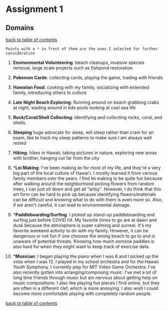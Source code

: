 # Assignment 1

## Domains
[back to table of contents](/assignments/assignment1/contents.md)

```
Points with a * in front of them are the ones I selected for further consideration
```

1. **Environmental Volunteering**: beach cleanups, invasive species removal, large scale projects such as fishpond restoration

2. **Pokemon Cards**: collecting cards, playing the game, trading with friends

3. **Hawaiian Food**: cooking with my family, socializing with extended family, introducing others to culture

4. **Late Night Beach Exploring**: Running around on beach grabbing crabs at night, wading around in tide pools looking at cool sea life

5. **Rock/Coral/Shell Collecting**: Identifying and collecting rocks, coral, and shells.

6. **Sleeping** huge advocate for sleep, will sleep rather than cram for an exam, like to track my sleep patterns to make sure I am always well rested

7. **Hiking**: hikes in Hawaii, taking pictures in nature, exploring new areas with brother, hanging out far from the city

8. ***Lei Making**: I've been making lei for most of my life, and they're a very big part of the local culture of Hawai'i. I mostly learned it from various family members over the years. I find lei making to be quite fun because after walking around the neighborhood picking flowers from random trees, I can just sit down and get all "artsy". However, I do think that this art form can be hard to pick up because identifying flowers/materials can be difficult and knowing what to do with them is even more so. Also, if we aren't careful, it can lead to environmental damage.

9. ***Paddleboarding/Surfing**: I picked up stand-up paddleboarding and surfing just before COVID hit. My favorite times to go are at dawn and dusk because the atmosphere is super calming and surreal. It's my favorite weekend activity to do with my family. However, it can be dangerous or not fun if one chooses the wrong beach to go to and is unaware of potential threats. Knowing how much somone paddles is also hard for when they might want to keep track of exercise data.

10. ***Musician**: I began playing the piano when I was 8 and I picked up the viola when I was 12. I played in my school orchestra and for the Hawaii Youth Symphony. I currently play for MIT Video Game Orchestra. I've also recently gotten into arranging/composing music. I've met a lot of long time friends through music but am nervous about getting help on music compositions. I also like playing fun pieces I find online, but they are often in a different clef, which is more annoying. I also wish I could become more comfortable playing with completely random people.

[back to table of contents](/assignments/assignment1/contents.md)
